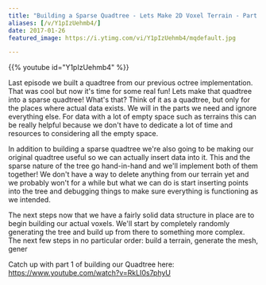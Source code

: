 ```yaml
---
title: "Building a Sparse Quadtree - Lets Make 2D Voxel Terrain - Part 2"
aliases: [/v/Y1pIzUehmb4/]
date: 2017-01-26
featured_image: https://i.ytimg.com/vi/Y1pIzUehmb4/mqdefault.jpg

---
```


{{% youtube id="Y1pIzUehmb4" %}}

Last episode we built a quadtree from our previous octree implementation. That was cool but now it's time for some real fun! Lets make that quadtree into a sparse quadtree! What's that? Think of it as a quadtree, but only for the places where actual data exists. We will in the parts we need and ignore everything else. For data with a lot of empty space such as terrains this can be really helpful because we don't have to dedicate a lot of time and resources to considering all the empty space.

In addition to building a sparse quadtree we're also going to be making our original quadtree useful so we can actually insert data into it. This and the sparse nature of the tree go hand-in-hand and we'll implement both of them together! We don't have a way to delete anything from our terrain yet and we probably won't for a while but what we can do is start inserting points into the tree and debugging things to make sure everything is functioning as we intended.

The next steps now that we have a fairly solid data structure in place are to begin building our actual voxels. We'll start by completely randomly generating the tree and build up from there to something more complex. The next few steps in no particular order: build a terrain, generate the mesh, gener

Catch up with part 1 of building our Quadtree here: https://www.youtube.com/watch?v=RkLI0s7phyU
